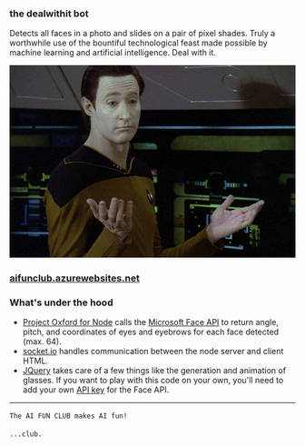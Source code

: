 ### the dealwithit bot
Detects all faces in a photo and slides on a pair of pixel shades. Truly a worthwhile use of the bountiful technological feast made possible by machine learning and artificial intelligence. Deal with it.

![GIF](bot.gif)

### [aifunclub.azurewebsites.net](http://aifunclub.azurewebsites.net)

### What's under the hood
- [Project Oxford for Node](https://github.com/felixrieseberg/project-oxford) calls the [Microsoft Face API](http://microsoft.com/cognitive) to return angle, pitch, and coordinates of eyes and eyebrows for each face detected (max. 64).
- [socket.io](https://github.com/socketio/socket.io) handles communication between the node server and client HTML.
- [JQuery](https://jquery.com/) takes care of a few things like the generation and animation of glasses.
If you want to play with this code on your own, you'll need to add your own [API key](http://microsoft.com/cognitive) for the Face API. 
------


	The AI FUN CLUB makes AI fun!
	
	...club.
